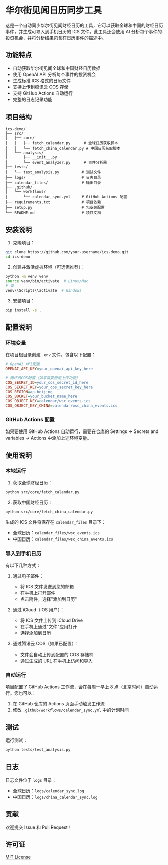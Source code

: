 # 华尔街见闻日历同步工具

这是一个自动同步华尔街见闻财经日历的工具，它可以获取全球和中国的财经日历事件，并生成可导入到手机日历的 ICS 文件。此工具还会使用 AI 分析每个事件的投资机会，并将分析结果包含在日历事件的描述中。

## 功能特点

- 自动获取华尔街见闻全球和中国财经日历数据
- 使用 OpenAI API 分析每个事件的投资机会
- 生成标准 ICS 格式的日历文件
- 支持上传到腾讯云 COS 存储
- 支持 GitHub Actions 自动运行
- 完整的日志记录功能

## 项目结构

```
ics-demo/
├── src/
│   ├── core/
│   │   ├── fetch_calendar.py      # 全球日历获取脚本
│   │   └── fetch_china_calendar.py # 中国日历获取脚本
│   └── analysis/
│       ├── __init__.py
│       └── event_analyzer.py      # 事件分析器
├── tests/
│   └── test_analysis.py          # 测试文件
├── logs/                         # 日志目录
├── calendar_files/               # 输出目录
├── .github/
│   └── workflows/
│       └── calendar_sync.yml     # GitHub Actions 配置
├── requirements.txt              # 项目依赖
├── setup.py                      # 包安装配置
└── README.md                     # 项目文档
```

## 安装说明

1. 克隆项目：
```bash
git clone https://github.com/your-username/ics-demo.git
cd ics-demo
```

2. 创建并激活虚拟环境（可选但推荐）：
```bash
python -m venv venv
source venv/bin/activate  # Linux/Mac
# 或
venv\\Scripts\\activate  # Windows
```

3. 安装项目：
```bash
pip install -e .
```

## 配置说明

### 环境变量

在项目根目录创建 `.env` 文件，包含以下配置：

```ini
# OpenAI API配置
OPENAI_API_KEY=your_openai_api_key_here

# 腾讯云COS配置（如果需要使用上传功能）
COS_SECRET_ID=your_cos_secret_id_here
COS_SECRET_KEY=your_cos_secret_key_here
COS_REGION=ap-beijing
COS_BUCKET=your_bucket_name_here
COS_OBJECT_KEY=calendar/wsc_events.ics
COS_OBJECT_KEY_CHINA=calendar/wsc_china_events.ics
```

### GitHub Actions 配置

如果要使用 GitHub Actions 自动运行，需要在仓库的 Settings -> Secrets and variables -> Actions 中添加上述环境变量。

## 使用说明

### 本地运行

1. 获取全球财经日历：
```bash
python src/core/fetch_calendar.py
```

2. 获取中国财经日历：
```bash
python src/core/fetch_china_calendar.py
```

生成的 ICS 文件将保存在 `calendar_files` 目录下：
- 全球日历：`calendar_files/wsc_events.ics`
- 中国日历：`calendar_files/wsc_china_events.ics`

### 导入到手机日历

有以下几种方式：

1. 通过电子邮件：
   - 将 ICS 文件发送到您的邮箱
   - 在手机上打开邮件
   - 点击附件，选择"添加到日历"

2. 通过 iCloud（iOS 用户）：
   - 将 ICS 文件上传到 iCloud Drive
   - 在手机上通过"文件"应用打开
   - 选择添加到日历

3. 通过腾讯云 COS（如果已配置）：
   - 文件会自动上传到配置的 COS 存储桶
   - 通过生成的 URL 在手机上访问和导入

### 自动运行

项目配置了 GitHub Actions 工作流，会在每周一早上 8 点（北京时间）自动运行。您也可以：

1. 在 GitHub 仓库的 Actions 页面手动触发工作流
2. 修改 `.github/workflows/calendar_sync.yml` 中的计划时间

## 测试

运行测试：
```bash
python tests/test_analysis.py
```

## 日志

日志文件位于 `logs` 目录：
- 全球日历：`logs/calendar_sync.log`
- 中国日历：`logs/china_calendar_sync.log`

## 贡献

欢迎提交 Issue 和 Pull Request！

## 许可证

[MIT License](LICENSE)
